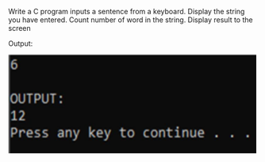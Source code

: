 Write a C program inputs a sentence from a keyboard. Display the string you
have entered. Count number of word in the string. Display result to the screen

Output:

<img src="Q2.png" alt="drawing" style="width:500px; height:200px"/>

